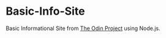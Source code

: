 # Basic-Info-Site

Basic Informational Site from [The Odin Project](https://www.theodinproject.com/lessons/nodejs-basic-informational-site) using Node.js.
  
 
